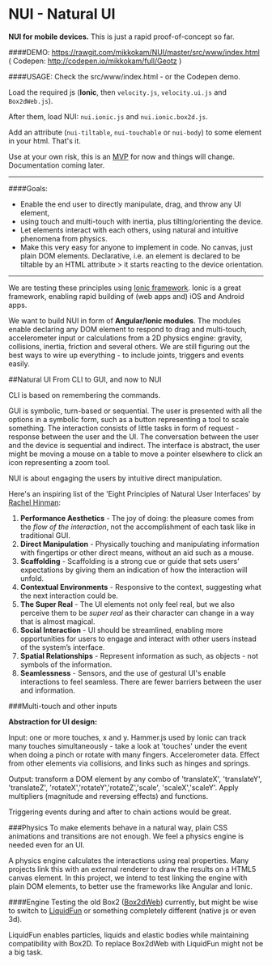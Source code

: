 NUI - Natural UI
================
**NUI for mobile devices.** This is just a rapid proof-of-concept so far.

####DEMO: https://rawgit.com/mikkokam/NUI/master/src/www/index.html
( Codepen: http://codepen.io/mikkokam/full/Geotz )

####USAGE: Check the src/www/index.html - or the Codepen demo.

Load the required js (**Ionic**, then `velocity.js`, `velocity.ui.js` and `Box2dWeb.js`).

After them, load NUI: `nui.ionic.js` and `nui.ionic.box2d.js`.

Add an attribute (`nui-tiltable`, `nui-touchable` or `nui-body`) to some element in your html. That's it.

Use at your own risk, this is an [MVP](http://en.wikipedia.org/wiki/Minimum_viable_product) for now and things will change. Documentation coming later.

---------------

####Goals:
* Enable the end user to directly manipulate, drag, and throw any UI element,
* using touch and multi-touch with inertia, plus tilting/orienting the device.
* Let elements interact with each others, using natural and intuitive phenomena from physics.
* Make this very easy for anyone to implement in code. No canvas, just plain DOM elements. Declarative, i.e. an element is declared to be tiltable by an HTML attribute > it starts reacting to the device orientation.


---------------

We are testing these principles using [Ionic framework](http://ionicframework.com/). 
Ionic is a great framework, enabling rapid building of (web apps and) iOS and Android apps.

We want to build NUI in form of **Angular/Ionic modules**. The modules enable declaring any DOM element to respond to drag and multi-touch, accelerometer input or calculations from a 2D physics engine: gravity, collisions, inertia, friction and several others. We are still figuring out the best ways to wire up everything - to include joints, triggers and events easily.

##Natural UI
From CLI to GUI, and now to NUI

CLI is based on remembering the commands.

GUI is symbolic, turn-based or sequential. The user is presented with all the options in a symbolic form, such as a button representing a tool to scale something. The interaction consists of little tasks in form of request - response between the user and the UI. The conversation between the user and the device is sequential and indirect.
The interface is abstract, the user might be moving a mouse on a table to move a pointer elsewhere to click an icon representing a zoom tool.

NUI is about engaging the users by intuitive direct manipulation.

Here's an inspiring list of the 'Eight Principles of Natural User Interfaces' by [Rachel Hinman](http://designprinciplesftw.com/collections/eight-principles-of-natural-user-interfaces):

1. **Performance Aesthetics** - The joy of doing: the pleasure comes from the *flow of the interaction*, not the accomplishment of each task like in traditional GUI.
2. **Direct Manipulation** - Physically touching and manipulating information with fingertips or other direct means, without an aid such as a mouse. 
3. **Scaffolding** - Scaffolding is a strong cue or guide that sets users’ expectations by giving them an indication of how the interaction will unfold.
4. **Contextual Environments** - Responsive to the context, suggesting what the next interaction could be.
5. **The Super Real** - The UI elements not only feel real, but we also perceive them to be *super real* as their character can change in a way that is almost magical.
6. **Social Interaction** - UI should be streamlined, enabling more opportunities for users to engage and interact with other users instead of the system’s interface.
7. **Spatial Relationships** - Represent information as such, as objects - not symbols of the information.
8. **Seamlessness** - Sensors, and the use of gestural UI's enable interactions to feel seamless. There are fewer barriers between the user and information.


###Multi-touch and other inputs

**Abstraction for UI design:**

Input:  one or more touches, x and y. Hammer.js used by Ionic can track many touches simultaneously - take a look at  'touches' under the event when doing a pinch or rotate with many fingers. Accelerometer data. Effect from other elements via collisions, and links such as hinges and springs.

Output: transform a DOM element by any combo of 'translateX', 'translateY', 'translateZ', 'rotateX','rotateY','rotateZ','scale', 'scaleX','scaleY'. Apply multipliers (magnitude and reversing effects) and functions.

Triggering events during and after to chain actions would be great.

###Physics
To make elements behave in a natural way, plain CSS animations and transitions are not enough.
We feel a physics engine is needed even for an UI.

A physics engine calculates the interactions using real properties. Many projects link this with an external renderer to draw the results on a HTML5 canvas element. In this project, we intend to test linking the engine with plain DOM elements, to better use the frameworks like Angular and Ionic.

####Engine
Testing the old Box2 ([Box2dWeb](https://code.google.com/p/box2dweb/wiki/BasicUsage)) currently, but might be wise to switch to [LiquidFun](http://google.github.io/liquidfun/) or something completely different (native js or even 3d).

LiquidFun enables particles, liquids and elastic bodies while maintaining compatibility with Box2D. To replace Box2dWeb with LiquidFun might not be a big task.
